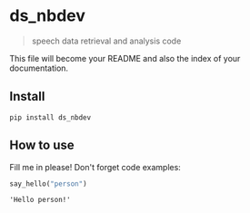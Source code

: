 # ds_nbdev 
> speech data retrieval and analysis code


This file will become your README and also the index of your documentation.

## Install

`pip install ds_nbdev`

## How to use

Fill me in please! Don't forget code examples:

```python
say_hello("person")
```




    'Hello person!'


